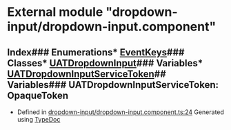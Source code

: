 # External module "dropdown-input/dropdown-input.component"
## Index### Enumerations* [EventKeys](../enums/_dropdown_input_dropdown_input_component_.eventkeys.html)### Classes* [UATDropdownInput](../classes/_dropdown_input_dropdown_input_component_.uatdropdowninput.html)### Variables* [UATDropdownInputServiceToken](_dropdown_input_dropdown_input_component_.html#uatdropdowninputservicetoken)## Variables### UATDropdownInputServiceToken: OpaqueToken
* Defined in [dropdown-input/dropdown-input.component.ts:24](https://github.com/tme321/Unopinionated-Angular/blob/16a724b/src/lib/dropdown-input/dropdown-input.component.ts#L24)
Generated using [TypeDoc](http://typedoc.io)
